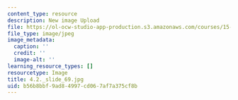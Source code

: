 ```yaml
---
content_type: resource
description: New image Upload
file: https://ol-ocw-studio-app-production.s3.amazonaws.com/courses/15-s21-nuts-and-bolts-of-business-plans-january-iap-2014/b56b8bbf9ad84997cd067af7a375cf8b_4.2._slide_69.jpg
file_type: image/jpeg
image_metadata:
  caption: ''
  credit: ''
  image-alt: ''
learning_resource_types: []
resourcetype: Image
title: 4.2._slide_69.jpg
uid: b56b8bbf-9ad8-4997-cd06-7af7a375cf8b
---
```

